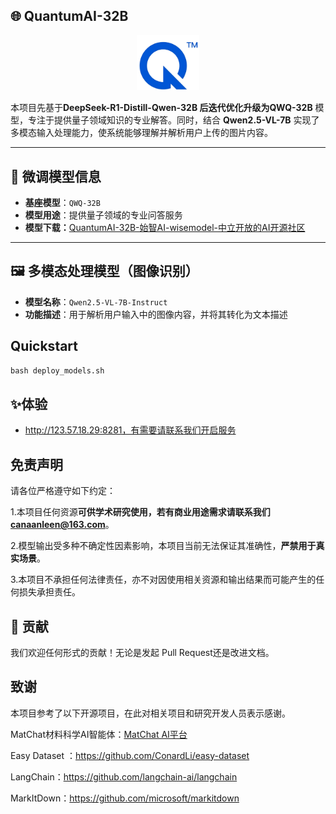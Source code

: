 ## 🌐 QuantumAI-32B

<p align="center">
    <img src="assets/logo.png" alt="Logo" width="20%">
  </a>

本项目先基于**DeepSeek-R1-Distill-Qwen-32B 后迭代优化升级为QWQ-32B** 模型，专注于提供量子领域知识的专业解答。同时，结合 **Qwen2.5-VL-7B** 实现了多模态输入处理能力，使系统能够理解并解析用户上传的图片内容。 

---

## 🧠 微调模型信息

- **基座模型**：`QWQ-32B`
- **模型用途**：提供量子领域的专业问答服务
- **模型下载：**[QuantumAI-32B-始智AI-wisemodel-中立开放的AI开源社区](https://wisemodel.cn/models/AdvancedCompiler/QuantumAI-32B)

---

## 🖼️ 多模态处理模型（图像识别）

- **模型名称**：`Qwen2.5-VL-7B-Instruct`
- **功能描述**：用于解析用户输入中的图像内容，并将其转化为文本描述

## Quickstart

```python
bash deploy_models.sh
```

## ✨体验

- http://123.57.18.29:8281，有需要请联系我们开启服务

## 免责声明

请各位严格遵守如下约定：

  1.本项目任何资源**可供学术研究使用，若有商业用途需求请联系我们 canaanleen@163.com**。

  2.模型输出受多种不确定性因素影响，本项目当前无法保证其准确性，**严禁用于真实场景**。

  3.本项目不承担任何法律责任，亦不对因使用相关资源和输出结果而可能产生的任何损失承担责任。

## 🤝 贡献

我们欢迎任何形式的贡献！无论是发起 Pull Request还是改进文档。

## 致谢

本项目参考了以下开源项目，在此对相关项目和研究开发人员表示感谢。

MatChat材料科学AI智能体：[MatChat AI平台](https://matchat.cn/)

Easy Dataset ：https://github.com/ConardLi/easy-dataset

LangChain：https://github.com/langchain-ai/langchain

MarkItDown：https://github.com/microsoft/markitdown
